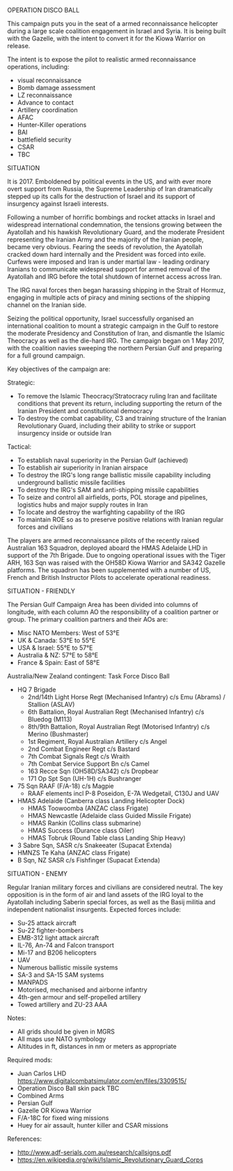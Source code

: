 OPERATION DISCO BALL

This campaign puts you in the seat of a armed reconnaissance helicopter during a large scale coalition engagement in Israel and Syria. It is being built with the Gazelle, with the intent to convert it for the Kiowa Warrior on release.

The intent is to expose the pilot to realistic armed reconnaissance operations, including:

* visual reconnaissance
* Bomb damage assessment
* LZ reconnaissance
* Advance to contact
* Artillery coordination
* AFAC
* Hunter-Killer operations
* BAI
* battlefield security
* CSAR
* TBC

SITUATION

It is 2017. Emboldened by political events in the US, and with ever more overt support from Russia, the Supreme Leadership of Iran dramatically stepped up its calls for the destruction of Israel and its support of insurgency against Israeli interests.

Following a number of horrific bombings and rocket attacks in Israel and widespread international condemnation, the tensions growing between the Ayatollah and his hawkish Revolutionary Guard, and the moderate President representing the Iranian Army and the majority of the Iranian people, became very obvious. Fearing the seeds of revolution, the Ayatollah cracked down hard internally and the President was forced into exile. Curfews were imposed and Iran is under martial law - leading ordinary Iranians to communicate widespread support for armed removal of the Ayatollah and IRG before the total shutdown of internet access across Iran.

The IRG naval forces then began harassing shipping in the Strait of Hormuz, engaging in multiple acts of piracy and mining sections of the shipping channel on the Iranian side.

Seizing the political opportunity, Israel successfully organised an international coalition to mount a strategic campaign in the Gulf to restore the moderate Presidency and Constitution of Iran, and dismantle the Islamic Theocracy as well as the die-hard IRG. The campaign began on 1 May 2017, with the coalition navies sweeping the northern Persian Gulf and preparing for a full ground campaign.

Key objectives of the campaign are:

Strategic:
* To remove the Islamic Theocracy/Stratocracy ruling Iran and facilitate conditions that prevent its return, including supporting the return of the Iranian President and constitutional democracy
* To destroy the combat capability, C3 and training structure of the Iranian Revolutionary Guard, including their ability to strike or support insurgency inside or outside Iran

Tactical:
* To establish naval superiority in the Persian Gulf (achieved)
* To establish air superiority in Iranian airspace
* To destroy the IRG's long range ballistic missile capability including underground ballistic missile facilities
* To destroy the IRG's SAM and anti-shipping missile capabilities
* To seize and control all airfields, ports, POL storage and pipelines, logistics hubs and major supply routes in Iran
* To locate and destroy the warfighting capability of the IRG
* To maintain ROE so as to preserve positive relations with Iranian regular forces and civilians

The players are armed reconnaissance pilots of the recently raised Australian 163 Squadron, deployed aboard the HMAS Adelaide LHD in support of the 7th Brigade. Due to ongoing operational issues with the Tiger ARH, 163 Sqn was raised with the OH58D Kiowa Warrior and SA342 Gazelle platforms. The squadron has been supplemented with a number of US, French and British Instructor Pilots to accelerate operational readiness.

SITUATION - FRIENDLY

The Persian Gulf Campaign Area has been divided into columns of longitude, with each column AO the responsibility of a coalition partner or group. The primary coalition partners and their AOs are:

* Misc NATO Members: West of 53°E
* UK & Canada: 53°E to 55°E
* USA & Israel: 55°E to 57°E
* Australia & NZ: 57°E to 58°E
* France & Spain: East of 58°E

Australia/New Zealand contingent: Task Force Disco Ball

* HQ 7 Brigade
  * 2nd/14th Light Horse Regt (Mechanised Infantry) c/s Emu (Abrams) / Stallion (ASLAV)
  * 6th Battalion, Royal Australian Regt (Mechanised Infantry) c/s Bluedog (M113)
  * 8th/9th Battalion, Royal Australian Regt (Motorised Infantry) c/s Merino (Bushmaster)
  * 1st Regiment, Royal Australian Artillery c/s Angel
  * 2nd Combat Engineer Regt c/s Bastard
  * 7th Combat Signals Regt c/s Wraith
  * 7th Combat Service Support Bn c/s Camel
  * 163 Recce Sqn (OH58D/SA342) c/s Dropbear
  * 171 Op Spt Sqn (UH-1H) c/s Bushranger
* 75 Sqn RAAF (F/A-18) c/s Magpie
  * RAAF elements incl P-8 Poseidon, E-7A Wedgetail, C130J and UAV
* HMAS Adelaide (Canberra class Landing Helicopter Dock)
  * HMAS Toowoomba (ANZAC class Frigate)
  * HMAS Newcastle (Adelaide class Guided Missile Frigate)
  * HMAS Rankin (Collins class submarine)
  * HMAS Success (Durance class Oiler)
  * HMAS Tobruk (Round Table class Landing Ship Heavy)
* 3 Sabre Sqn, SASR c/s Snakeeater (Supacat Extenda)
* HMNZS Te Kaha (ANZAC class Frigate)
* B Sqn, NZ SASR c/s Fishfinger (Supacat Extenda)

SITUATION - ENEMY

Regular Iranian military forces and civilians are considered neutral. The key opposition is in the form of air and land assets of the IRG loyal to the Ayatollah including Saberin special forces, as well as the Basij militia and independent nationalist insurgents. Expected forces include:

* Su-25 attack aircraft
* Su-22 fighter-bombers
* EMB-312 light attack aircraft
* IL-76, An-74 and Falcon transport
* Mi-17 and B206 helicopters
* UAV
* Numerous ballistic missile systems
* SA-3 and SA-15 SAM systems
* MANPADS
* Motorised, mechanised and airborne infantry
* 4th-gen armour and self-propelled artillery
* Towed artillery and ZU-23 AAA

Notes:

* All grids should be given in MGRS
* All maps use NATO symbology
* Altitudes in ft, distances in nm or meters as appropriate

Required mods:
* Juan Carlos LHD https://www.digitalcombatsimulator.com/en/files/3309515/
* Operation Disco Ball skin pack TBC
* Combined Arms
* Persian Gulf
* Gazelle OR Kiowa Warrior
* F/A-18C for fixed wing missions
* Huey for air assault, hunter killer and CSAR missions

References:

* http://www.adf-serials.com.au/research/callsigns.pdf
* https://en.wikipedia.org/wiki/Islamic_Revolutionary_Guard_Corps
